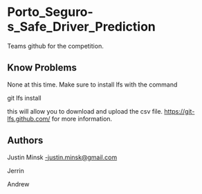 # Porto_Seguro-s_Safe_Driver_Prediction
Teams github for the competition. 

## Know Problems
None at this time. Make sure to install lfs with the command 

git lfs install

this will allow you to download and upload the csv file.
https://git-lfs.github.com/ for more information. 

## Authors

Justin Minsk -justin.minsk@gmail.com

Jerrin

Andrew
